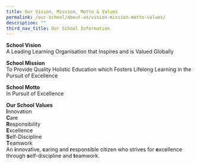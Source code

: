 ```yaml
---
title: Our Vision, Mission, Motto & Values
permalink: /our-school/about-us/vision-mission-motto-values/
description: ""
third_nav_title: Our School Information
---
```

**School Vision**<br>
A Leading Learning Organisation that Inspires and is Valued Globally<br>

**School Mission**<br>
To Provide Quality Holistic Education which Fosters Lifelong Learning in the Pursuit of Excellence <br>

**School Motto**<br>
In Pursuit of Excellence<br>

**Our School Values**<br>
**I**nnovation<br>
**C**are<br>
**R**esponsibility<br>
**E**xcellence<br>
**S**elf-Discipline<br>
**T**eamwork<br>
An **i**nnovative, **c**aring and **r**esponsible citizen who strives for **e**xcellence through **s**elf-discipline and **t**eamwork.
